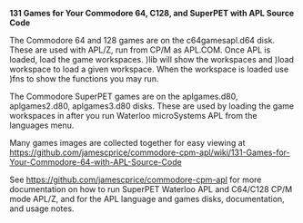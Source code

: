 **131 Games for Your Commodore 64, C128, and SuperPET with APL Source Code**

The Commodore 64 and 128 games are on the c64gamesapl.d64 disk. These are used with APL/Z, run from CP/M as APL.COM. Once APL is loaded, load the game workspaces.   )lib  will show the workspaces and )load workspace  to load a given workspace. When the workspace is loaded use )fns to show the functions you may run.

The Commodore SuperPET games are on the aplgames.d80, aplgames2.d80, aplgames3.d80 disks. These are used by loading the game workspaces in after you run Waterloo microSystems APL from the languages menu.

Many games images are collected together for easy viewing at https://github.com/jamescprice/commodore-cpm-apl/wiki/131-Games-for-Your-Commodore-64-with-APL-Source-Code

See https://github.com/jamescprice/commodore-cpm-apl for more documentation on how to run SuperPET Waterloo APL and C64/C128 CP/M mode APL/Z, and for the APL language and games disks, documentation, and usage notes.
